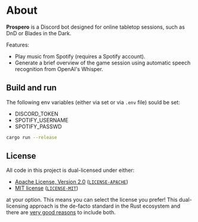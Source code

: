 # About

**Prospero** is a Discord bot designed for online tabletop sessions, such as DnD or Blades in the Dark.

Features:

- Play music from Spotify (requires a Spotify account).
- Generate a brief overview of the game session using automatic speech recognition from OpenAI's Whisper.

## Build and run

The following env variables (either via set or via `.env` file) sould be set:

- DISCORD_TOKEN
- SPOTIFY_USERNAME
- SPOTIFY_PASSWD

```sh
cargo run --release
```

## License

All code in this project is dual-licensed under either:

- [Apache License, Version 2.0](https://www.apache.org/licenses/LICENSE-2.0) ([`LICENSE-APACHE`](LICENSE-APACHE))
- [MIT license](https://opensource.org/licenses/MIT) ([`LICENSE-MIT`](LICENSE-MIT))

at your option.
This means you can select the license you prefer!
This dual-licensing approach is the de-facto standard in the Rust ecosystem and there are [very good reasons](https://github.com/bevyengine/bevy/issues/2373) to include both.
